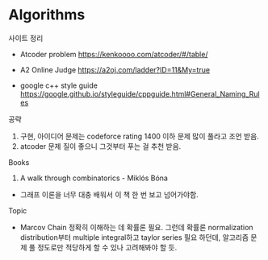 # Algorithms




사이트 정리

 - Atcoder problem
 https://kenkoooo.com/atcoder/#/table/

 - A2 Online Judge
 https://a2oj.com/ladder?ID=11&My=true

 - google c++ style guide
 https://google.github.io/styleguide/cppguide.html#General_Naming_Rules


공략

1. 구현, 아이디어 문제는 codeforce rating 1400 이하 문제 많이 풀라고 조언 받음.
2. atcoder 문제 질이 좋으니 그것부터 푸는 걸 추천 받음.

Books

1. A walk through combinatorics - Miklós Bóna
 - 그래프 이론을 너무 대충 배워서 이 책 한 번 보고 넘어가야함.

Topic

 - Marcov Chain
  정확히 이해하는 데 확률론 필요. 그런데 확률론 normalization distribution부터 multiple integral하고 taylor series 필요
  하던데, 알고리즘 문제 풀 정도로만 적당하게 할 수 있나 고려해봐야 할 듯.
  
